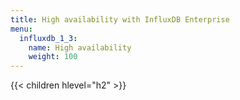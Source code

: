 ```yaml
---
title: High availability with InfluxDB Enterprise
menu:
  influxdb_1_3:
    name: High availability
    weight: 100
---
```


{{< children hlevel="h2" >}}
